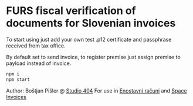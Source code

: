 # FURS fiscal verification of documents for Slovenian invoices

To start using just add your own test .p12 certificate and passphrase received from tax office.

By default set to send invoice, to register premise just assign premise to payload instead of invoice.

```bash
npm i
npm start
```

Author: Boštjan Pišler @ [Studio 404](http://studio404.net)
For use in [Enostavni računi](https://enostavni-racuni.eu) and [Space Invoices](http://space-invoices.com)
